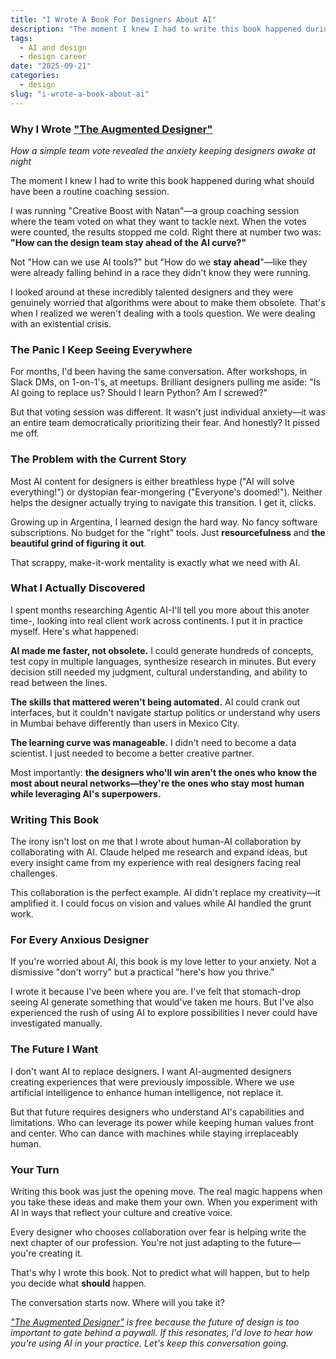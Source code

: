 ```yaml
---
title: "I Wrote A Book For Designers About AI"
description: "The moment I knew I had to write this book happened during what should have been a routine coaching session."
tags:
  - AI and design
  - design career
date: "2025-09-21"
categories:
  - design
slug: "i-wrote-a-book-about-ai"
---
```



### Why I Wrote ["The Augmented Designer"](/the-augmented-designer/)

_How a simple team vote revealed the anxiety keeping designers awake at night_

The moment I knew I had to write this book happened during what should have been a routine coaching session.

I was running "Creative Boost with Natan"—a group coaching session where the team voted on what they want to tackle next. When the votes were counted, the results stopped me cold. Right there at number two was: **"How can the design team stay ahead of the AI curve?"**

Not "How can we use AI tools?" but "How do we **stay ahead**"—like they were already falling behind in a race they didn't know they were running.

I looked around at these incredibly talented designers and they were genuinely worried that algorithms were about to make them obsolete. That's when I realized we weren't dealing with a tools question. We were dealing with an existential crisis.

### The Panic I Keep Seeing Everywhere

For months, I'd been having the same conversation. After workshops, in Slack DMs, on 1-on-1's, at meetups. Brilliant designers pulling me aside: "Is AI going to replace us? Should I learn Python? Am I screwed?"

But that voting session was different. It wasn't just individual anxiety—it was an entire team democratically prioritizing their fear. And honestly? It pissed me off.

### The Problem with the Current Story

Most AI content for designers is either breathless hype ("AI will solve everything!") or dystopian fear-mongering ("Everyone's doomed!"). Neither helps the designer actually trying to navigate this transition. I get it, clicks.

Growing up in Argentina, I learned design the hard way. No fancy software subscriptions. No budget for the "right" tools. Just **resourcefulness** and **the beautiful grind of figuring it out**.

That scrappy, make-it-work mentality is exactly what we need with AI.

### What I Actually Discovered

I spent months researching Agentic AI-I'll tell you more about this anoter time-, looking into real client work across continents. I put it in practice myself. Here's what happened:

**AI made me faster, not obsolete.** I could generate hundreds of concepts, test copy in multiple languages, synthesize research in minutes. But every decision still needed my judgment, cultural understanding, and ability to read between the lines.

**The skills that mattered weren't being automated.** AI could crank out interfaces, but it couldn't navigate startup politics or understand why users in Mumbai behave differently than users in Mexico City.

**The learning curve was manageable.** I didn't need to become a data scientist. I just needed to become a better creative partner.

Most importantly: **the designers who'll win aren't the ones who know the most about neural networks—they're the ones who stay most human while leveraging AI's superpowers.**

### Writing This Book

The irony isn't lost on me that I wrote about human-AI collaboration by collaborating with AI. Claude helped me research and expand ideas, but every insight came from my experience with real designers facing real challenges.

This collaboration is the perfect example. AI didn't replace my creativity—it amplified it. I could focus on vision and values while AI handled the grunt work.

### For Every Anxious Designer

If you're worried about AI, this book is my love letter to your anxiety. Not a dismissive "don't worry" but a practical "here's how you thrive."

I wrote it because I've been where you are. I've felt that stomach-drop seeing AI generate something that would've taken me hours. But I've also experienced the rush of using AI to explore possibilities I never could have investigated manually.

### The Future I Want

I don't want AI to replace designers. I want AI-augmented designers creating experiences that were previously impossible. Where we use artificial intelligence to enhance human intelligence, not replace it.

But that future requires designers who understand AI's capabilities and limitations. Who can leverage its power while keeping human values front and center. Who can dance with machines while staying irreplaceably human.

### Your Turn

Writing this book was just the opening move. The real magic happens when you take these ideas and make them your own. When you experiment with AI in ways that reflect your culture and creative voice.

Every designer who chooses collaboration over fear is helping write the next chapter of our profession. You're not just adapting to the future—you're creating it.

That's why I wrote this book. Not to predict what will happen, but to help you decide what **should** happen.

The conversation starts now. Where will you take it?

_["The Augmented Designer"](/the-augmented-designer/) is free because the future of design is too important to gate behind a paywall. If this resonates, I'd love to hear how you're using AI in your practice. Let's keep this conversation going._